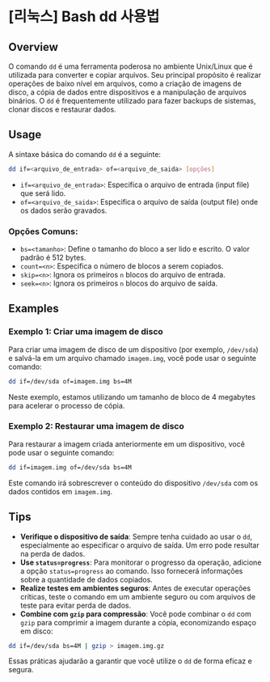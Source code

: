 # [리눅스] Bash dd 사용법

## Overview
O comando `dd` é uma ferramenta poderosa no ambiente Unix/Linux que é utilizada para converter e copiar arquivos. Seu principal propósito é realizar operações de baixo nível em arquivos, como a criação de imagens de disco, a cópia de dados entre dispositivos e a manipulação de arquivos binários. O `dd` é frequentemente utilizado para fazer backups de sistemas, clonar discos e restaurar dados.

## Usage
A sintaxe básica do comando `dd` é a seguinte:

```bash
dd if=<arquivo_de_entrada> of=<arquivo_de_saida> [opções]
```

- `if=<arquivo_de_entrada>`: Especifica o arquivo de entrada (input file) que será lido.
- `of=<arquivo_de_saida>`: Especifica o arquivo de saída (output file) onde os dados serão gravados.

### Opções Comuns:
- `bs=<tamanho>`: Define o tamanho do bloco a ser lido e escrito. O valor padrão é 512 bytes.
- `count=<n>`: Especifica o número de blocos a serem copiados.
- `skip=<n>`: Ignora os primeiros `n` blocos do arquivo de entrada.
- `seek=<n>`: Ignora os primeiros `n` blocos do arquivo de saída.

## Examples
### Exemplo 1: Criar uma imagem de disco
Para criar uma imagem de disco de um dispositivo (por exemplo, `/dev/sda`) e salvá-la em um arquivo chamado `imagem.img`, você pode usar o seguinte comando:

```bash
dd if=/dev/sda of=imagem.img bs=4M
```

Neste exemplo, estamos utilizando um tamanho de bloco de 4 megabytes para acelerar o processo de cópia.

### Exemplo 2: Restaurar uma imagem de disco
Para restaurar a imagem criada anteriormente em um dispositivo, você pode usar o seguinte comando:

```bash
dd if=imagem.img of=/dev/sda bs=4M
```

Este comando irá sobrescrever o conteúdo do dispositivo `/dev/sda` com os dados contidos em `imagem.img`.

## Tips
- **Verifique o dispositivo de saída**: Sempre tenha cuidado ao usar o `dd`, especialmente ao especificar o arquivo de saída. Um erro pode resultar na perda de dados.
- **Use `status=progress`**: Para monitorar o progresso da operação, adicione a opção `status=progress` ao comando. Isso fornecerá informações sobre a quantidade de dados copiados.
- **Realize testes em ambientes seguros**: Antes de executar operações críticas, teste o comando em um ambiente seguro ou com arquivos de teste para evitar perda de dados.
- **Combine com `gzip` para compressão**: Você pode combinar o `dd` com `gzip` para comprimir a imagem durante a cópia, economizando espaço em disco:

```bash
dd if=/dev/sda bs=4M | gzip > imagem.img.gz
```

Essas práticas ajudarão a garantir que você utilize o `dd` de forma eficaz e segura.